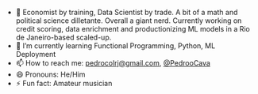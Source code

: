- 🔭 Economist by training, Data Scientist by trade. A bit of a math and political science dilletante. Overall a giant nerd. Currently working on credit scoring, data enrichment and productionizing ML models in a Rio de Janeiro-based scaled-up.
- 🌱 I’m currently learning Functional Programming, Python, ML Deployment
- 📫 How to reach me: pedrocolrj@gmail.com, [@PedrooCava](twitter.com/PedrooCava)
- 😄 Pronouns: He/Him
- ⚡ Fun fact: Amateur musician

